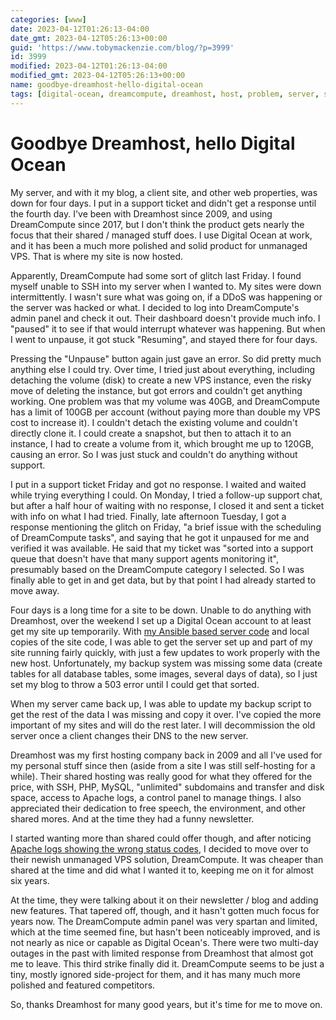 ```yaml
---
categories: [www]
date: 2023-04-12T01:26:13-04:00
date_gmt: 2023-04-12T05:26:13+00:00
guid: 'https://www.tobymackenzie.com/blog/?p=3999'
id: 3999
modified: 2023-04-12T01:26:13-04:00
modified_gmt: 2023-04-12T05:26:13+00:00
name: goodbye-dreamhost-hello-digital-ocean
tags: [digital-ocean, dreamcompute, dreamhost, host, problem, server, support, vps]
---
```


Goodbye Dreamhost, hello Digital Ocean
======================================

My server, and with it my blog, a client site, and other web properties, was down for four days.  I put in a support ticket and didn't get a response until the fourth day.  I've been with Dreamhost since 2009, and using DreamCompute since 2017, but I don't think the product gets nearly the focus that their shared / managed stuff does.  I use Digital Ocean at work, and it has been a much more polished and solid product for unmanaged VPS.  That is where my site is now hosted.

<!--more-->

Apparently, DreamCompute had some sort of glitch last Friday.  I found myself unable to SSH into my server when I wanted to.  My sites were down intermittently.  I wasn't sure what was going on, if a DDoS was happening or the server was hacked or what.  I decided to log into DreamCompute's admin panel and check it out.  Their dashboard doesn't provide much info.  I "paused" it to see if that would interrupt whatever was happening.  But when I went to unpause, it got stuck "Resuming", and stayed there for four days.

Pressing the "Unpause" button again just gave an error.  So did pretty much anything else I could try.  Over time, I tried just about everything, including detaching the volume (disk) to create a new VPS instance, even the risky move of deleting the instance, but got errors and couldn't get anything working.  One problem was that my volume was 40GB, and DreamCompute has a limit of 100GB per account (without paying more than double my VPS cost to increase it).  I couldn't detach the existing volume and couldn't directly clone it.  I could create a snapshot, but then to attach it to an instance, I had to create a volume from it, which brought me up to 120GB, causing an error.  So I was just stuck and couldn't do anything without support.

I put in a support ticket Friday and got no response.  I waited and waited while trying everything I could.  On Monday, I tried a follow-up support chat, but after a half hour of waiting with no response, I closed it and sent a ticket with info on what I had tried.  Finally, late afternoon Tuesday, I got a response mentioning the glitch on Friday, "a brief issue with the scheduling of DreamCompute tasks", and saying that he got it unpaused for me and verified it was available.  He said that my ticket was "sorted into a support queue that doesn't have that many support agents monitoring it", presumably based on the DreamCompute category I selected.  So I was finally able to get in and get data, but by that point I had already started to move away.

Four days is a long time for a site to be down.  Unable to do anything with Dreamhost, over the weekend I set up a Digital Ocean account to at least get my site up temporarily.  With [my Ansible based server code](https://github.com/tobymackenzie/tobymackenzie.srv) and local copies of the site code, I was able to get the server set up and part of my site running fairly quickly, with just a few updates to work properly with the new host.  Unfortunately, my backup system was missing some data (create tables for all database tables, some images, several days of data), so I just set my blog to throw a 503 error until I could get that sorted.

When my server came back up, I was able to update my backup script to get the rest of the data I was missing and copy it over.  I've copied the more important of my sites and will do the rest later.  I will decommission the old server once a client changes their DNS to the new server.

Dreamhost was my first hosting company back in 2009 and all I've used for my personal stuff since then (aside from a site I was still self-hosting for a while).  Their shared hosting was really good for what they offered for the price, with SSH, PHP, MySQL, "unlimited" subdomains and transfer and disk space, access to Apache logs, a control panel to manage things.  I also appreciated their dedication to free speech, the environment, and other shared mores.  And at the time they had a funny newsletter.

I started wanting more than shared could offer though, and after noticing [Apache logs showing the wrong status codes](/blog/2017/02/05/dreamhost-mod_rewrite-log-status-codes/), I decided to move over to their newish unmanaged VPS solution, DreamCompute.  It was cheaper than shared at the time and did what I wanted it to, keeping me on it for almost six years.

At the time, they were talking about it on their newsletter / blog and adding new features.  That tapered off, though, and it hasn't gotten much focus for years now.  The DreamCompute admin panel was very spartan and limited, which at the time seemed fine, but hasn't been noticeably improved, and is not nearly as nice or capable as Digital Ocean's.  There were two multi-day outages in the past with limited response from Dreamhost that almost got me to leave.  This third strike finally did it.  DreamCompute seems to be just a tiny, mostly ignored side-project for them, and it has many much more polished and featured competitors.

So, thanks Dreamhost for many good years, but it's time for me to move on.

